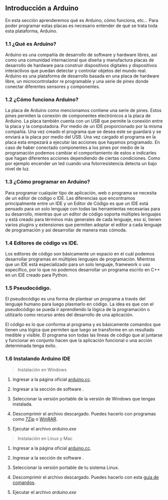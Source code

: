 ## Introducción a Arduino

En esta sección aprenderemos qué es Arduino, cómo funciona, etc… Para poder programar estas placas es necesario entender de qué se trata toda esta plataforma, Arduino. 

### 1.1 ¿Qué es Arduino?
Arduino es una compañía de desarrollo de software y hardware libres, así como una comunidad internacional que diseña y manufactura placas de desarrollo de hardware para construir dispositivos digitales y dispositivos interactivos que puedan detectar y controlar objetos del mundo real. Arduino es una plataforma de desarrollo basada en una placa de hardware libre, un microcontrolador re programable y una serie de pines donde conectar diferentes sensores y componentes. 

### 1.2 ¿Cómo funciona Arduino?
La placa de Arduino como mencionamos contiene una serie de pines. Estos pines permiten la conexión de componentes electrónicos a la placa de Arduino. La placa también cuenta con un USB que permite la conexión entre la placa y la computadora. Por medio de un IDE proporcionado por la misma compañía. Una vez creado el programa que se desea este se guardará y se enviará a la placa por medio del USB. Una vez cargado el programa en la placa esta empezará a ejecutar las acciones que hayamos programado. En caso de haber conectado componentes a los pines por medio de la programación podemos cambiar el comportamiento de estos e indicarles que hagan diferentes acciones dependiendo de ciertas condiciones. Como por ejemplo encender un led cuando una fotorresistencia detecta un bajo nivel de luz.

### 1.3 ¿Cómo programar en Arduino?
Para programar cualquier tipo de aplicación, web o programa se necesita de un editor de código o IDE. Las diferencias que encontramos principalmente entre un IDE y un Editor de Código es que un IDE está pensado para un solo lenguaje con todas las herramientas necesarias para su desarrollo, mientras que un editor de código soporta múltiples lenguajes y está creado para términos más generales de cada lenguaje, eso sí, tienen varios plugins y extensiones que permiten adoptar el editor a cada lenguaje de programación y así desarrollar de manera más cómoda. 

### 1.4 Editores de código vs IDE.
Los editores de código son básicamente un espacio en el cuál podemos desarrollar programas en múltiples lenguajes de programación. Mientras que un IDE está especializado para un solo lenguaje, framework o uso específico, por lo que no podemos desarrollar un programa escrito en C++ en un IDE creado para Python.

### 1.5 Pseudocódigo.
El pseudocódigo es una forma de plantear un programa a través del lenguaje humano para luego plasmarlo en código. La idea es que con el pseudocódigo se pueda ir aprendiendo la lógica de la programación o utilizarlo como recurso antes del desarrollo de una aplicación.

El código es lo que conforma al programa y es básicamente comandos que tienen una lógica que permiten que luego se transforme en un resultado medible y visible. El programa son todas las líneas de código que al juntarse y funcionar en conjunto hacen que la aplicación funcional o una acción determinada tenga éxito.

### 1.6 Instalando Arduino IDE

> Instalación en Windows 

1. Ingresar a la página oficial [arduino.cc](https://www.arduino.cc/).

2. Ingresar a la sección de software .
3. Seleccionar la versión portable de la versión de Windows que tengas instalada.
4. Descomprimir el archivo descargado. Puedes hacerlo con programas como [7Zip](https://www.7-zip.org/) o [WinRAR](https://www.win-rar.com/start.html?&L=6).
5. Ejecutar el archivo *arduino.exe*

> Instalación en Linux y Mac

1. Ingresar a la página oficial [arduino.cc](https://www.arduino.cc/).

2. Ingresar a la sección de software .
3. Seleccionar la versión portable de tu sistema Linux.
4. Descomprimir el archivo descargado. Puedes hacerlo con esta [guía de comandos](https://es.ccm.net/ordenadores/linux/2370-comprimir-y-descomprimir-archivos-desde-el-shell-de-linux/).
5. Ejecutar el archivo *arduino.exe*

